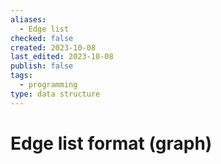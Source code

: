 ```yaml
---
aliases:
  - Edge list
checked: false
created: 2023-10-08
last_edited: 2023-10-08
publish: false
tags:
  - programming
type: data structure
---
```

# Edge list format (graph)
